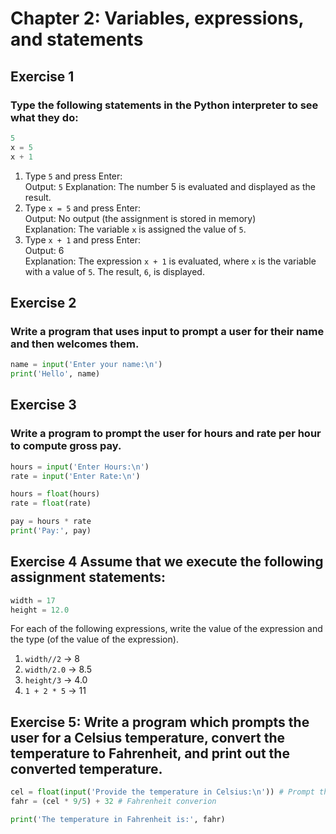 # Chapter 2: Variables, expressions, and statements
## Exercise 1
### Type the following statements in the Python interpreter to see what they do:
```python
5
x = 5
x + 1
```
1. Type `5` and press Enter:  
Output: `5` 
Explanation: The number 5 is evaluated and displayed as the result.
2. Type `x = 5` and press Enter:  
Output: No output (the assignment is stored in memory)  
Explanation: The variable `x` is assigned the value of `5`.
3. Type `x + 1` and press Enter:   
Output: 6  
Explanation: The expression `x + 1` is evaluated, where `x` is the variable with a value of `5`. The result, `6`, is displayed.

## Exercise 2
### Write a program that uses input to prompt a user for their name and then welcomes them.
```python
name = input('Enter your name:\n')
print('Hello', name)
```

## Exercise 3
### Write a program to prompt the user for hours and rate per hour to compute gross pay.
```python
hours = input('Enter Hours:\n')
rate = input('Enter Rate:\n')

hours = float(hours)
rate = float(rate)

pay = hours * rate
print('Pay:', pay)
```

## Exercise 4 Assume that we execute the following assignment statements:
```python
width = 17
height = 12.0
```
For each of the following expressions, write the value of the expression and the type (of the value of the expression).
1. `width//2` -> 8
2. `width/2.0` -> 8.5
3. `height/3` -> 4.0
4. `1 + 2 * 5` -> 11

## Exercise 5: Write a program which prompts the user for a Celsius temperature, convert the temperature to Fahrenheit, and print out the converted temperature.
```python
cel = float(input('Provide the temperature in Celsius:\n')) # Prompt the user to provide temperature in celsius
fahr = (cel * 9/5) + 32 # Fahrenheit converion

print('The temperature in Fahrenheit is:', fahr)
```
